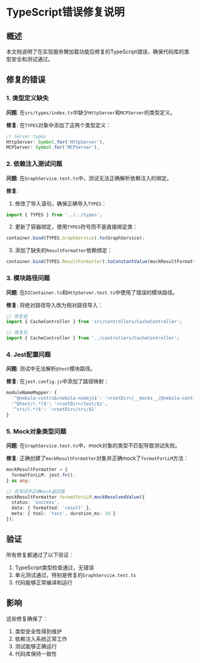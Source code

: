 # TypeScript错误修复说明

## 概述

本文档说明了在实现服务懒加载功能后修复的TypeScript错误，确保代码库的类型安全和测试通过。

## 修复的错误

### 1. 类型定义缺失

**问题**: 在`src/types/index.ts`中缺少`HttpServer`和`MCPServer`的类型定义。

**修复**: 在`TYPES`对象中添加了这两个类型定义：
```typescript
// Server types
HttpServer: Symbol.for('HttpServer'),
MCPServer: Symbol.for('MCPServer'),
```

### 2. 依赖注入测试问题

**问题**: 在`GraphService.test.ts`中，测试无法正确解析依赖注入的绑定。

**修复**: 
1. 修改了导入语句，确保正确导入`TYPES`：
```typescript
import { TYPES } from '../../types';
```
2. 更新了容器绑定，使用`TYPES`符号而不是直接绑定类：
```typescript
container.bind(TYPES.GraphService).to(GraphService);
```
3. 添加了缺失的`ResultFormatter`依赖绑定：
```typescript
container.bind(TYPES.ResultFormatter).toConstantValue(mockResultFormatter);
```

### 3. 模块路径问题

**问题**: 在`DIContainer.ts`和`HttpServer.test.ts`中使用了错误的模块路径。

**修复**: 将绝对路径导入改为相对路径导入：
```typescript
// 修复前
import { CacheController } from 'src/controllers/CacheController';

// 修复后
import { CacheController } from '../controllers/CacheController';
```

### 4. Jest配置问题

**问题**: 测试中无法解析`@test`模块路径。

**修复**: 在`jest.config.js`中添加了路径映射：
```javascript
moduleNameMapper: {
  '^@nebula-contrib/nebula-nodejs$': '<rootDir>/__mocks__/@nebula-contrib/nebula-nodejs.js',
  '^@test/(.*)$': '<rootDir>/test/$1',
  '^src/(.*)$': '<rootDir>/src/$1'
}
```

### 5. Mock对象类型问题

**问题**: 在`GraphService.test.ts`中，mock对象的类型不匹配导致测试失败。

**修复**: 正确创建了`mockResultFormatter`对象并正确mock了`formatForLLM`方法：
```typescript
mockResultFormatter = {
  formatForLLM: jest.fn(),
} as any;

// 在测试中正确mock返回值
mockResultFormatter.formatForLLM.mockResolvedValue({
  status: 'success',
  data: { formatted: 'result' },
  meta: { tool: 'test', duration_ms: 10 }
});
```

## 验证

所有修复都通过了以下验证：

1. TypeScript类型检查通过，无错误
2. 单元测试通过，特别是修复的`GraphService.test.ts`
3. 代码能够正常编译和运行

## 影响

这些修复确保了：
1. 类型安全性得到维护
2. 依赖注入系统正常工作
3. 测试能够正确运行
4. 代码库保持一致性